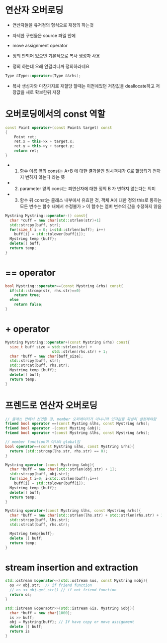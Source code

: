 # 연산자 오버로딩
- 연산자들을 유저정의 형식으로 재정의 하는것
- 자세한 구현들은 source 파일 안에

- move assignment operator
- 정의 안되어 있으면 기본적으로 복사 생성자 사용
- 정의 하는데 오래 안걸리니까 정의하라네요
```cpp
Type &Type::operator=(Type &&rhs);
```
- 복사 생성자와 마찬가지로 재할당 할때는 이전에있던 저장값을 deallocate하고 저장값을 새로 확보한뒤 저장

# 오버로딩에서의 const 역할
```cpp
const Point operator+(const Point& target) const
{
	Point ret;
	ret.x = this->x + target.x;
	ret.y = this->y + target.y;
	return ret;
}
```
- 1. 함수 이름 앞의 const는 A+B 에 대한 결과물인 임시객체가 C로 할당되기 전까지 변하지 않는다 라는 뜻
- 2. parameter 앞의 const는 피연산자에 대한 정의 B 가 변하지 않는다는 의미
- 3. 함수 뒤 const는 클래스 내부에서 유효한 것, 객체 A에 대한 정의 this로 통하는 모든 변수는 함수 내에서 수정불가 > 이 함수는 멤버 변수의 값을 수정하지 않음

```cpp
Mystring Mystring::operator-() const{
  char *cuff = new char[std::strlen(str)+1]
  std::strcpy(buff, str);
  for(size_t i = 0; i<std::strlen(buff); i++)
    buff[i] = std::tolower(buff[i]);
  Mystring temp {buff};
  delete[] buff;
  return temp;
}
```
# == operator

```cpp
bool Mystring::operator==(const Mystring &rhs) const{
  if(std::strcmp(str, rhs.str)==0)
    return true;
  else
    return false;
}
```
# + operator
```cpp
Mystring Mystring::operator+(const Mystring &rhs) const{
  size_t buff size = std::strlen(str) + 
                     std::strlen(rhs.str) + 1;
  char *buff = new char[buff_size];
  std::strcpy(buff, str);
  std::strcat(buff, rhs.str);
  Mystring temp {buff};
  delete[] buff;
  return temp;
}
```

# 프렌드로 연산자 오버로딩
```cpp
// 클래스 안에서 선언할 것, member 오퍼레이터가 아니니까 인자값을 확실히 설정해야함
friend bool operator ==(const Mysting &lhs, const Mystring &rhs);
friend bool operator -(const Mysting &obj);
friend bool operator +(const Mystring &lhs, const Mystring &rhs);
```
```cpp
// member function이 아니라 global임
bool operator==(const Mystring &lhs, const Mystring &rhs){
  return (std::strcmp(lhs.str, rhs.str) == 0); 
}

Mystring operator-(const Mystring &obj){
  char *buff = new char[std::strlen(obj.str) + 1];
  std::strcpy(buff, obj.str);
  for(size_t i=0; i<std::strlen(buff);i++)
    buff[i] = std::tolower(buff[i]);
  Mystring temp {buff};
  delete[] buff;
  return temp;
}

Mystring operator+(const Mystring &lhs, const Mystring &rhs){
  char *buff = new char[std::strlen(lhs.str) + std::strlen(rhs.str) + 1];
  std::strcpy(buff, lhs.str);
  std::strcat(buff, rhs.str);

  Mystring temp{buff};
  delete [] buff;
  return temp;
}
```
# stream insertion and extraction
```cpp
std::ostream &operator<<(std::ostream &os, const Mystring &obj){
  os << obj.str;  // if friend function
  // os << obj.get_str() // if not friend function
  return os;
}

std::istream &operaotr>>(std::istream &is, Mystring &obj){
  char *buff = new char[1000];
  is >> buff;
  obj = Mystring{buff}; // If have copy or move assignment
  delete [] buff;
  return is
}
```
